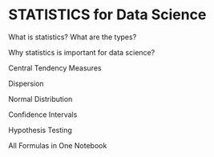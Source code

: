 # STATISTICS for Data Science

<p> What is statistics? What are the types?</p>
<p> Why statistics is important for data science?</p>
<p> Central Tendency Measures</p>
<p> Dispersion</p>
<p> Normal Distribution</p>
<p> Confidence Intervals</p>
<p> Hypothesis Testing</p>
<p> All Formulas in One Notebook</p>
